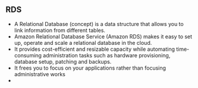 ## RDS

- A Relational Database (concept) is a data structure that allows you to link information from different tables.
- Amazon Relational Database Service (Amazon RDS) makes it easy to set up, operate and scale a relational database in the cloud.
- It provides cost-efficient and resizable capacity while automating time-consuming administration tasks such as hardware provisioning, database setup, patching and backups.
- It frees you to focus on your applications rather than focusing administrative works
- 

